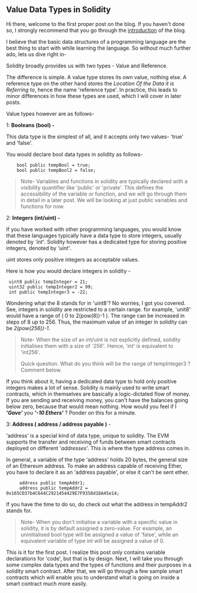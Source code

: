 ## Value Data Types in Solidity

Hi there, welcome to the first proper post on the blog. If you haven't done so, I strongly recommend that you go through the [introduction](https://13thcodearmy.hashnode.dev/the-solidity-sagas-what-will-it-be-about) of the blog.

I believe that the basic data structures of a programming language are the best thing to start with while learning the language. So without much further ado, lets us dive right in-

Solidity broadly provides us with two types - Value and Reference.

The difference is simple. A value type stores its own value, nothing else. A reference type on the other hand stores the *Location Of the Data it is Referring to*, hence the name 'reference type'. In practice, this leads to minor differences in how these types are used, which I will cover in later posts.

Value types however are as follows-


1:  **Booleans (bool) -** 

This data type is the simplest of all, and it accepts only two values- 'true' and 'false'.

You would declare bool data types in solidity as follows-

```
    bool public tempBool = true;
    bool public tempBool2 = false;
```

> Note- Variables and functions in solidity are typically declared with a visibility quantifier like 'public' or 'private'. This defines the accessibility of the variable or function, and we will go through them in detail in a later post. We will be looking at just public variables and functions for now.





2:  **Integers (int/uint) -**

If you have worked with other programming languages, you would know that these languages typically have a data type to store integers, usually denoted by *'int'*. 
Solidity however has a dedicated type for storing positive integers, denoted by *'uint'*.

uint stores only positive integers as acceptable values.

Here is how you would declare integers in solidity - 

   ```
    uint8 public tempInteger = 21;
    uint32 public tempInteger2 = 99;
    int public tempInteger3 = -22;
```

Wondering what the 8 stands for in 'uint8'? No worries, I got you covered.
See, integers in solidity are restricted to a certain range. for example, 'unit8' would have a range of  ( 0 to 2(pow(8))-1 ). The range can be increased in steps of 8 up to 256. Thus, the maximum value of an integer in solidity can be *2(pow(256))-1*.

> Note- When the size of an int/uint is not explicitly defined, solidity initialises them with a size of *'256'*. Hence, 'int' is equivalent to 'int256'.
> 
> Quick question. What do you think will be the range of tempInteger3 ? 
> Comment below.



If you think about it, having a dedicated data type to hold only positive integers makes a lot of sense. Solidity is mainly used to write smart contracts, which in themselves are basically a logic-dictated flow of money. If you are sending and receiving money, you can't have the balances going below zero, because that would mean nothing. 
How would you feel if I ***'Gave'***  you ***'-10 Ethers'***  ? Ponder on this for a minute.




3:  **Address ( address / address payable )** -

'address' is a special kind of data type, unique to solidity.
The EVM supports the transfer and receiving of funds between smart contracts deployed on different '*addresses*'. This is where the type address comes in.

In general, a variable of the type 'address' holds 20 bytes, the general size of an Ethereum address. To make an address capable of receiving Ether, you have to declare it as an 'address payable', or else it can't be sent ether.

```
     address public tempAddr1;
     address public tempAddr2 = 0x165CD37b4C644C2921454429E7F9358d18A45e14;
```
If you have the time to do so, do check out what the address in tempAddr2 stands for.

> Note- When you don't initialise a variable with a specific value in solidity, it is by default assigned a zero-value. For example, an uninitialised bool type will be assigned a value of 'false', while an equivalent variable of type int will be assigned a value of 0.







This is it for the first post. I realize this post only contains variable declarations for 'code', but that is by design. Next, I will take you through some complex data types and the types of functions and their purposes in a solidity smart contract.
After that, we will go through a few sample smart contracts which will enable you to understand what is going on inside a smart contract much more easily.






    






